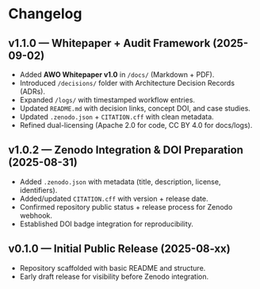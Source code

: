 # Changelog

## v1.1.0 — Whitepaper + Audit Framework (2025-09-02)
- Added **AWO Whitepaper v1.0** in `/docs/` (Markdown + PDF).
- Introduced `/decisions/` folder with Architecture Decision Records (ADRs).
- Expanded `/logs/` with timestamped workflow entries.
- Updated `README.md` with decision links, concept DOI, and case studies.
- Updated `.zenodo.json` + `CITATION.cff` with clean metadata.
- Refined dual-licensing (Apache 2.0 for code, CC BY 4.0 for docs/logs).

## v1.0.2 — Zenodo Integration & DOI Preparation (2025-08-31)
- Added `.zenodo.json` with metadata (title, description, license, identifiers).
- Added/updated `CITATION.cff` with version + release date.
- Confirmed repository public status + release process for Zenodo webhook.
- Established DOI badge integration for reproducibility.

## v0.1.0 — Initial Public Release (2025-08-xx)
- Repository scaffolded with basic README and structure.
- Early draft release for visibility before Zenodo integration.
